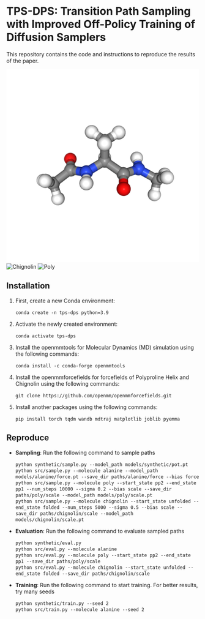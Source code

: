 # TPS-DPS: Transition Path Sampling with Improved Off-Policy Training of Diffusion Samplers

This repository contains the code and instructions to reproduce the results of the paper.

![Alanine](figures/alanine.gif)
![Chignolin](figure/chignolin.gif)
![Poly](figure/poly.gif)

## Installation

1. First, create a new Conda environment:
    ```
    conda create -n tps-dps python=3.9
    ```

2. Activate the newly created environment:
    ```
    conda activate tps-dps
    ```

4. Install the openmmtools for Molecular Dynamics (MD) simulation using the following commands:
    ```
    conda install -c conda-forge openmmtools
    ```

5. Install the openmmforcefields for forcefields of Polyproline Helix and Chignolin using the following commands:
    ```
    git clone https://github.com/openmm/openmmforcefields.git
    ```
6. Install another packages using the following commands:
    ```
    pip install torch tqdm wandb mdtraj matplotlib joblib pyemma
    ```

## Reproduce

- **Sampling**: Run the following command to sample paths
    ```
    python synthetic/sample.py --model_path models/synthetic/pot.pt
    python src/sample.py --molecule alanine --model_path models/alanine/force.pt --save_dir paths/alanine/force --bias force
    python src/sample.py --molecule poly --start_state pp2 --end_state pp1 --num_steps 10000 --sigma 0.2 --bias scale --save_dir paths/poly/scale --model_path models/poly/scale.pt
    python src/sample.py --molecule chignolin --start_state unfolded --end_state folded --num_steps 5000 --sigma 0.5 --bias scale --save_dir paths/chignolin/scale --model_path models/chignolin/scale.pt
    ```

- **Evaluation**: Run the following command to evaluate sampled paths
    ```
    python synthetic/eval.py 
    python src/eval.py --molecule alanine
    python src/eval.py --molecule poly --start_state pp2 --end_state pp1 --save_dir paths/poly/scale
    python src/eval.py --molecule chignolin --start_state unfolded --end_state folded --save_dir paths/chignolin/scale 
    ```

- **Training**: Run the following command to start training. For better results, try many seeds
    ```
    python synthetic/train.py --seed 2
    python src/train.py --molecule alanine --seed 2
    ```